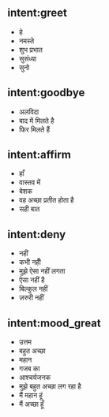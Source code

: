 ## intent:greet
- हे
- नमस्ते
- शुभ प्रभात
- सुसंध्या
- सुनो

## intent:goodbye
- अलविदा
- बाद में मिलते है
- फिर मिलते हैं

## intent:affirm
- हाँ
- वास्तव में
- बेशक
- वह अच्छा प्रतीत होता है
- सही बात

## intent:deny
- नहीं
- कभी नहीँ
- मुझे ऐसा नहीं लगता
- ऐसा नहीं है
- बिल्कुल नहीं
- ज़रुरी नहीं

## intent:mood_great
- उत्तम
- बहुत अच्छा
- महान
- गजब का
- आश्चर्यजनक
- मुझे बहुत अच्छा लग रहा है
- मैं महान हूं
- मैं अच्छा हूँ